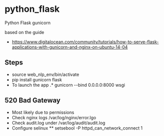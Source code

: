 # python_flask
Python Flask gunicorn


based on the guide 
* https://www.digitalocean.com/community/tutorials/how-to-serve-flask-applications-with-gunicorn-and-nginx-on-ubuntu-14-04

## Steps ##
* source web_nlp_env/bin/activate
* pip install gunicorn flask
* To launch the app
.* gunicorn --bind 0.0.0.0:8000 wsgi



## 520 Bad Gateway ##
* Most likely due to permissions
* Check nginx logs /var/log/nginx/error.lgo
* Check audit.log under /var/log/audit/audit.log
* Configure selinux
** setsebool -P httpd_can_network_connect 1

